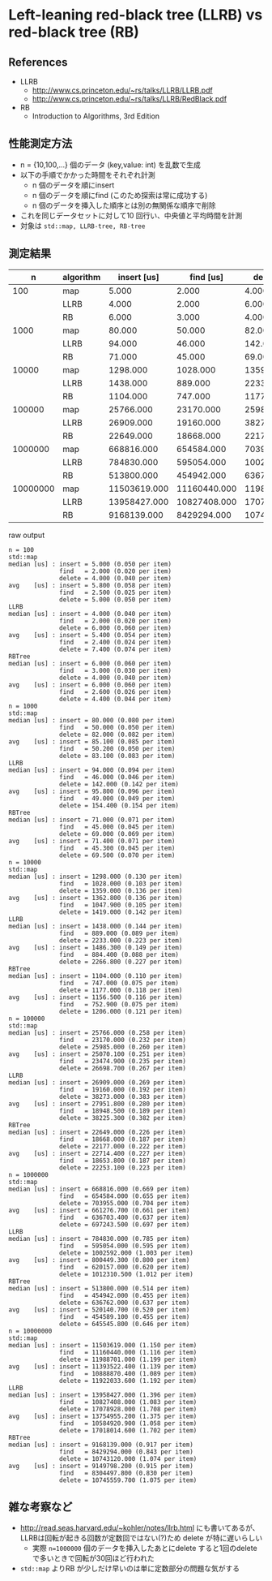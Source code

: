 # Left-leaning red-black tree (LLRB) vs red-black tree (RB)

## References

* LLRB
  * http://www.cs.princeton.edu/~rs/talks/LLRB/LLRB.pdf
  * http://www.cs.princeton.edu/~rs/talks/LLRB/RedBlack.pdf
* RB
  * Introduction to Algorithms, 3rd Edition

## 性能測定方法

* n = {10,100,...} 個のデータ (key,value: int) を乱数で生成
* 以下の手順でかかった時間をそれぞれ計測
  * n 個のデータを順にinsert
  * n 個のデータを順にfind (このため探索は常に成功する)
  * n 個のデータを挿入した順序とは別の無関係な順序で削除
* これを同じデータセットに対して10 回行い、中央値と平均時間を計測
* 対象は `std::map, LLRB-tree, RB-tree`

## 測定結果


| n        | algorithm | insert  [us] | find        [us] | delete [us]  |
| -------- | --------- | ------------ | ---------------- | ------------ |
| 100      | map       | 5.000        | 2.000            | 4.000        |
|          | LLRB      | 4.000        | 2.000            | 6.000        |
|          | RB        | 6.000        | 3.000            | 4.000        |
| 1000     | map       | 80.000       | 50.000           | 82.000       |
|          | LLRB      | 94.000       | 46.000           | 142.000      |
|          | RB        | 71.000       | 45.000           | 69.000       |
| 10000    | map       | 1298.000     | 1028.000         | 1359.000     |
|          | LLRB      | 1438.000     | 889.000          | 2233.000     |
|          | RB        | 1104.000     | 747.000          | 1177.000     |
| 100000   | map       | 25766.000    | 23170.000        | 25985.000    |
|          | LLRB      | 26909.000    | 19160.000        | 38273.000    |
|          | RB        | 22649.000    | 18668.000        | 22177.000    |
| 1000000  | map       | 668816.000   | 654584.000       | 703955.000   |
|          | LLRB      | 784830.000   | 595054.000       | 1002592.000  |
|          | RB        | 513800.000   | 454942.000       | 636762.000   |
| 10000000 | map       | 11503619.000 | 11160440.000     | 11988701.000 |
|          | LLRB      | 13958427.000 | 10827408.000     | 17078928.000 |
|          | RB        | 9168139.000  | 8429294.000      | 10743120.000 |

raw output

```
n = 100
std::map
median [us] : insert = 5.000 (0.050 per item)
              find   = 2.000 (0.020 per item)
              delete = 4.000 (0.040 per item)
avg    [us] : insert = 5.800 (0.058 per item)
              find   = 2.500 (0.025 per item)
              delete = 5.000 (0.050 per item)
LLRB
median [us] : insert = 4.000 (0.040 per item)
              find   = 2.000 (0.020 per item)
              delete = 6.000 (0.060 per item)
avg    [us] : insert = 5.400 (0.054 per item)
              find   = 2.400 (0.024 per item)
              delete = 7.400 (0.074 per item)
RBTree
median [us] : insert = 6.000 (0.060 per item)
              find   = 3.000 (0.030 per item)
              delete = 4.000 (0.040 per item)
avg    [us] : insert = 6.000 (0.060 per item)
              find   = 2.600 (0.026 per item)
              delete = 4.400 (0.044 per item)
n = 1000
std::map
median [us] : insert = 80.000 (0.080 per item)
              find   = 50.000 (0.050 per item)
              delete = 82.000 (0.082 per item)
avg    [us] : insert = 85.100 (0.085 per item)
              find   = 50.200 (0.050 per item)
              delete = 83.100 (0.083 per item)
LLRB
median [us] : insert = 94.000 (0.094 per item)
              find   = 46.000 (0.046 per item)
              delete = 142.000 (0.142 per item)
avg    [us] : insert = 95.800 (0.096 per item)
              find   = 49.000 (0.049 per item)
              delete = 154.400 (0.154 per item)
RBTree
median [us] : insert = 71.000 (0.071 per item)
              find   = 45.000 (0.045 per item)
              delete = 69.000 (0.069 per item)
avg    [us] : insert = 71.400 (0.071 per item)
              find   = 45.300 (0.045 per item)
              delete = 69.500 (0.070 per item)
n = 10000
std::map
median [us] : insert = 1298.000 (0.130 per item)
              find   = 1028.000 (0.103 per item)
              delete = 1359.000 (0.136 per item)
avg    [us] : insert = 1362.800 (0.136 per item)
              find   = 1047.900 (0.105 per item)
              delete = 1419.000 (0.142 per item)
LLRB
median [us] : insert = 1438.000 (0.144 per item)
              find   = 889.000 (0.089 per item)
              delete = 2233.000 (0.223 per item)
avg    [us] : insert = 1486.300 (0.149 per item)
              find   = 884.400 (0.088 per item)
              delete = 2266.800 (0.227 per item)
RBTree
median [us] : insert = 1104.000 (0.110 per item)
              find   = 747.000 (0.075 per item)
              delete = 1177.000 (0.118 per item)
avg    [us] : insert = 1156.500 (0.116 per item)
              find   = 752.900 (0.075 per item)
              delete = 1206.000 (0.121 per item)
n = 100000
std::map
median [us] : insert = 25766.000 (0.258 per item)
              find   = 23170.000 (0.232 per item)
              delete = 25985.000 (0.260 per item)
avg    [us] : insert = 25070.100 (0.251 per item)
              find   = 23474.900 (0.235 per item)
              delete = 26698.700 (0.267 per item)
LLRB
median [us] : insert = 26909.000 (0.269 per item)
              find   = 19160.000 (0.192 per item)
              delete = 38273.000 (0.383 per item)
avg    [us] : insert = 27951.800 (0.280 per item)
              find   = 18948.500 (0.189 per item)
              delete = 38225.300 (0.382 per item)
RBTree
median [us] : insert = 22649.000 (0.226 per item)
              find   = 18668.000 (0.187 per item)
              delete = 22177.000 (0.222 per item)
avg    [us] : insert = 22714.400 (0.227 per item)
              find   = 18653.800 (0.187 per item)
              delete = 22253.100 (0.223 per item)
n = 1000000
std::map
median [us] : insert = 668816.000 (0.669 per item)
              find   = 654584.000 (0.655 per item)
              delete = 703955.000 (0.704 per item)
avg    [us] : insert = 661276.700 (0.661 per item)
              find   = 636703.400 (0.637 per item)
              delete = 697243.500 (0.697 per item)
LLRB
median [us] : insert = 784830.000 (0.785 per item)
              find   = 595054.000 (0.595 per item)
              delete = 1002592.000 (1.003 per item)
avg    [us] : insert = 800449.300 (0.800 per item)
              find   = 620157.000 (0.620 per item)
              delete = 1012310.500 (1.012 per item)
RBTree
median [us] : insert = 513800.000 (0.514 per item)
              find   = 454942.000 (0.455 per item)
              delete = 636762.000 (0.637 per item)
avg    [us] : insert = 520140.700 (0.520 per item)
              find   = 454589.100 (0.455 per item)
              delete = 645545.800 (0.646 per item)
n = 10000000
std::map
median [us] : insert = 11503619.000 (1.150 per item)
              find   = 11160440.000 (1.116 per item)
              delete = 11988701.000 (1.199 per item)
avg    [us] : insert = 11393522.400 (1.139 per item)
              find   = 10888870.400 (1.089 per item)
              delete = 11922033.600 (1.192 per item)
LLRB
median [us] : insert = 13958427.000 (1.396 per item)
              find   = 10827408.000 (1.083 per item)
              delete = 17078928.000 (1.708 per item)
avg    [us] : insert = 13754955.200 (1.375 per item)
              find   = 10584920.900 (1.058 per item)
              delete = 17018014.600 (1.702 per item)
RBTree
median [us] : insert = 9168139.000 (0.917 per item)
              find   = 8429294.000 (0.843 per item)
              delete = 10743120.000 (1.074 per item)
avg    [us] : insert = 9149798.200 (0.915 per item)
              find   = 8304497.800 (0.830 per item)
              delete = 10745559.700 (1.075 per item)
```

## 雑な考察など

* http://read.seas.harvard.edu/~kohler/notes/llrb.html にも書いてあるが、LLRBは回転が起きる回数が定数回ではない(?)ため delete が特に遅いらしい
  * 実際 `n=1000000` 個のデータを挿入したあとにdelete すると1回のdelete で多いときで回転が30回ほど行われた
* `std::map` よりRB が少しだけ早いのは単に定数部分の問題な気がする

